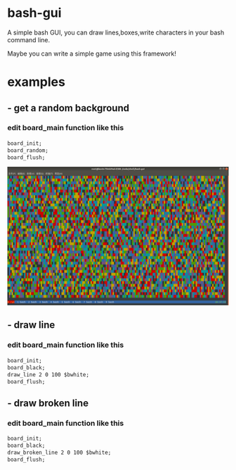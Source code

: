 # bash-gui
A simple bash GUI, you can draw lines,boxes,write characters in your bash command line. 

Maybe you can write a simple game using this framework!  



# examples

## - get a random background

###  edit board_main function like this

````
board_init;
board_random;
board_flush;
````

![image](https://github.com/kevin1491/bash-gui/raw/master/img/random.png)


## - draw line

###  edit board_main function like this

````
board_init;
board_black;
draw_line 2 0 100 $bwhite;
board_flush;
````

## - draw broken line

###  edit board_main function like this

````
board_init;
board_black;
draw_broken_line 2 0 100 $bwhite;
board_flush;
````
